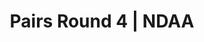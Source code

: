 ---
layout: match
title: Pairs Round 4 | NDAA
keywords: NDAA, norwich & district anglers association, norwich & district anglers, norwich and district angling, norwich & district, matches, fishing match, match result, pairs league round 4, pairs round 4
match-period: rounds
match-type: pairs
sections:
  - title: Match Information
    hash: match-info
    css-class: match-info
    paragraphs:
      - hdr:
        img:
        sentences:
          - txt: Pairs League to be decided by aggregate section points from 6 of the 7 rounds (each Pair can drop their worst aggregate section points from a given round)
          - txt: Each pairing will be split between Zone A and Zone B.
          - txt: Each Zone will consist of 3 sections.
          - txt: Payout Per Round
          - ulist-items:
            - item: Top 4 Pairs based on section points.
            - item: Top 2 anglers per section.
          - txt: There may be space on each round for Pairs to fish without being included in the Series.
          - txt: Please contact the match organiser, **Tony Gibbons 01603 4009738 / [tony.gibbons@ndaa.org.uk](mailto:tony.gibbons@ndaa.org.uk)**, for further information.
#   - title: Match Result
#     hash: match-result
#     paragraphs:
#       - hdr:
#         img:
#         sentences:
#           - txt: Pairs result on the day decided by points (result shown above).
#           - txt: Pairs League to be decided by aggregate section points from 6 of the 7 rounds (each Pair can drop their worst aggregate section points from a given round).
#   - title: 
#     hash:
#     css-class: table-container
#     paragraphs:
#       - result-file: pairs-r4
---